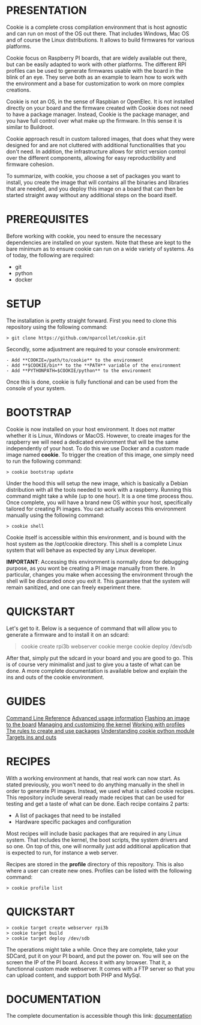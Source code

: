 # PRESENTATION

Cookie is a complete cross compilation environment that is host agnostic and can run on most of the
OS out there. That includes Windows, Mac OS and of course the Linux distributions. It allows to
build firmwares for various platforms.

Cookie focus on Raspberry PI boards, that are widely available out there, but can be easily adapted
to work with other platforms. The different RPI profiles can be used to generate firmwares usable
with the board in the blink of an eye. They serve both as an example to learn how to work with the
environment and a base for customization to work on more complex creations.

Cookie is not an OS, in the sense of Raspbian or OpenElec. It is not installed directly on your
board and the firmware created with Cookie does not need to have a package manager. Instead, Cookie
is the package manager, and you have full control over what make up the firmware. In this sense it
is similar to Buildroot.

Cookie approach result in custom tailored images, that does what they were designed for and are not
cluttered with additional functionalities that you don't need. In addition, the infrastructure
allows for strict version control over the different components, allowing for easy reproductibility
and firmware cohesion.

To summarize, with cookie, you choose a set of packages you want to install, you create the image
that will contains all the binaries and libraries that are needed, and you deploy this image on a
board that can then be started straight away without any additional steps on the board itself.

# PREREQUISITES

Before working with cookie, you need to ensure the necessary dependencies are installed on your
system. Note that these are kept to the bare minimum as to ensure cookie can run on a wide variety
of systems. As of today, the following are required:

- git
- python
- docker

# SETUP

The installation is pretty straight forward. First you need to clone this repository using the
following command:

	> git clone https://github.com/nparcollet/cookie.git

Secondly, some adjustment are required to your console environment:

	- Add **COOKIE=/path/to/cookie** to the environment
	- Add **$COOKIE/bin** to the **PATH** variable of the environment
	- Add **PYTHONPATH=$COOKIE/python** to the environment

Once this is done, cookie is fully functional and can be used from the console of your system.

# BOOTSTRAP

Cookie is now installed on your host environment. It does not matter whether it is Linux, Windows or
MacOS. However, to create images for the raspberry we will need a dedicated environment that will be
the same independently of your host. To do this we use Docker and a custom made image named
**cookie**. To trigger the creation of this image, one simply need to run the following command:

	> cookie bootstrap update

Under the hood this will setup the new image, which is basically a Debian distribution with all the
tools needed to work with a raspberry. Running this command might take a while (up to one hour). It
is a one time process thou. Once complete, you will have a brand new OS within your host,
specifically tailored for creating Pi images. You can actually access this environment manually
using the following command:

	> cookie shell

Cookie itself is accessible within this environment, and is bound with the host system as the
/opt/cookie directory. This shell is a complete Linux system that will behave as expected
by any Linux developer.

**IMPORTANT**: Accessing this environment is normally done for debugging purpose, as you wont be
creating a PI image manually from there. In particular, changes you make when accessing the
environment through the shell will be discarded once you exit it. This guarantee that the system
will remain sanitized, and one can freely experiment there.

# QUICKSTART

Let's get to it. Below is a sequence of command that will allow you to generate a firmware and to
install it on an sdcard:

> cookie create rpi3b webserver
> cookie merge
> cookie deploy /dev/sdb

After that, simply put the sdcard in your board and you are good to go. This is of course very
minimalist and just to give you a taste of what can be done. A more complete documentation is
available below and explain the ins and outs of the cookie environment.

# GUIDES

[Command Line Reference](docs/CMDLINE.md)
[Advanced usage information](docs/CMDLINE.md)
[Flashing an image to the board](docs/FLASHING.md)
[Managing and customizing the kernel](docs/KERNEL.md)
[Working with profiles](docs/PROFILES.md)
[The rules to create and use packages](docs/PACKAGES.md)
[Understanding cookie python module](docs/PYTHON.md)
[Targets ins and outs](docs/TARGETS.md)










# RECIPES

With a working environment at hands, that real work can now start. As stated previously, you won't
need to do anything manually in the shell in order to generate PI images. Instead, we used what is
called cookie recipes. This repository include several ready made recipes that can be used for
testing and get a taste of what can be done. Each recipe contains 2 parts:

- A list of packages that need to be installed
- Hardware specific packages and configuration

Most recipes will include basic packages that are required in any Linux system. That includes the
kernel, the boot scripts, the system drivers and so one. On top of this, one will normally just add
additional application that is expected to run, for instance a web server.

Recipes are stored in the **profile** directory of this repository. This is also where a user can
create new ones. Profiles can be listed with the following command:

	> cookie profile list

# QUICKSTART


	> cookie target create webserver rpi3b
	> cookie target build
	> cookie target deploy /dev/sdb

The operations might take a while. Once they are complete, take your SDCard, put it on your PI
board, and put the power on. You will see on the screen the IP of the PI board. Access it with
any browser. That it, a functionnal custom made webserver. It comes with a FTP server so that
you can upload content, and support both PHP and MySql.

# DOCUMENTATION

The complete documentation is accessible though this link: [documentation](documentation/README.md)
